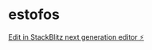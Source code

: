# estofos

[Edit in StackBlitz next generation editor ⚡️](https://stackblitz.com/~/github.com/rota100/estofos)